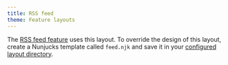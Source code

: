 ```yaml
---
title: RSS feed
theme: Feature layouts
---
```


The [RSS feed feature](/features/feed) uses this layout. To override the design of this layout, create a Nunjucks template called `feed.njk` and save it in your [configured layout directory](https://www.11ty.dev/docs/config/#directory-for-layouts-optional).
